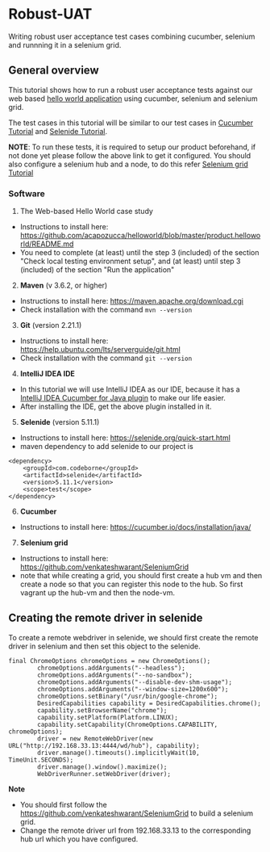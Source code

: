 # Robust-UAT

Writing robust user acceptance test cases combining cucumber, selenium and runnning it in a selenium grid.

## General overview
This tutorial shows how to run a robust user acceptance tests against our web based [hello world application](https://github.com/acapozucca/helloworld) using cucumber, selenium and selenium grid.

The test cases in this tutorial will be similar to our test cases in [Cucumber Tutorial](https://github.com/venkateshwarant/Cucumber_Tutorial) and [Selenide Tutorial](https://github.com/venkateshwarant/Selenide_Tutorial).

**NOTE**:
To run these tests, it is required to setup our product beforehand, if not done yet please follow the above link to get it configured.
You should also configure a selenium hub and a node, to do this refer [Selenium grid Tutorial](https://github.com/venkateshwarant/SeleniumGrid)

### Software

1. The Web-based Hello World case study
* Instructions to install here: https://github.com/acapozucca/helloworld/blob/master/product.helloworld/README.md
* You need to complete (at least) until the step 3 (included) of the section 
"Check local testing environment setup", and
(at least) until step 3 (included) of the section
"Run the application"

2. **Maven** (v 3.6.2, or higher)
* Instructions to install here: https://maven.apache.org/download.cgi
* Check installation with the command `mvn --version`

3. **Git** (version 2.21.1)
* Instructions to install here: https://help.ubuntu.com/lts/serverguide/git.html
* Check installation with the command `git --version`

4. **IntelliJ IDEA IDE**
* In this tutorial we will use IntelliJ IDEA as our IDE, because it has a [IntelliJ IDEA Cucumber for Java plugin](https://plugins.jetbrains.com/plugin/7212-cucumber-for-java) to make our life easier.
* After installing the IDE, get the above plugin installed in it.

5. **Selenide** (version 5.11.1)
* Instructions to install here: https://selenide.org/quick-start.html
* maven dependency to add selenide to our project is
```
<dependency>
    <groupId>com.codeborne</groupId>
    <artifactId>selenide</artifactId>
    <version>5.11.1</version>
    <scope>test</scope>
</dependency>
```

6. **Cucumber**
* Instructions to install here: https://cucumber.io/docs/installation/java/

7. **Selenium grid**
* Instructions to install here: https://github.com/venkateshwarant/SeleniumGrid
* note that while creating a grid, you should first create a hub vm and then create a node so that you can register this node to the hub. So first vagrant up the hub-vm and then the node-vm.

## Creating the remote driver in selenide

To create a remote webdriver in selenide, we should first create the remote driver in selenium and then set this object to the selenide.

```
final ChromeOptions chromeOptions = new ChromeOptions();
        chromeOptions.addArguments("--headless");
        chromeOptions.addArguments("--no-sandbox");
        chromeOptions.addArguments("--disable-dev-shm-usage");
        chromeOptions.addArguments("--window-size=1200x600");
        chromeOptions.setBinary("/usr/bin/google-chrome");
        DesiredCapabilities capability = DesiredCapabilities.chrome();
        capability.setBrowserName("chrome");
        capability.setPlatform(Platform.LINUX);
        capability.setCapability(ChromeOptions.CAPABILITY, chromeOptions);
        driver = new RemoteWebDriver(new URL("http://192.168.33.13:4444/wd/hub"), capability);
        driver.manage().timeouts().implicitlyWait(10, TimeUnit.SECONDS);
        driver.manage().window().maximize();
        WebDriverRunner.setWebDriver(driver);
```

**Note**
* You should first follow the https://github.com/venkateshwarant/SeleniumGrid to build a selenium grid.
* Change the remote driver url from 192.168.33.13 to the corresponding hub url which you have configured. 
